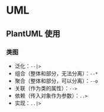 # UML
## PlantUML 使用
### 类图

- 泛化：```--|>```
- 组合（整体和部分，无法分离）：```--*```
- 聚合（整体和部分，可以分离）：```--o```
- 关联（作为类的属性）：```-->```
- 依赖（传入对象作为参数）：```..>```
- 实现：```..|>```